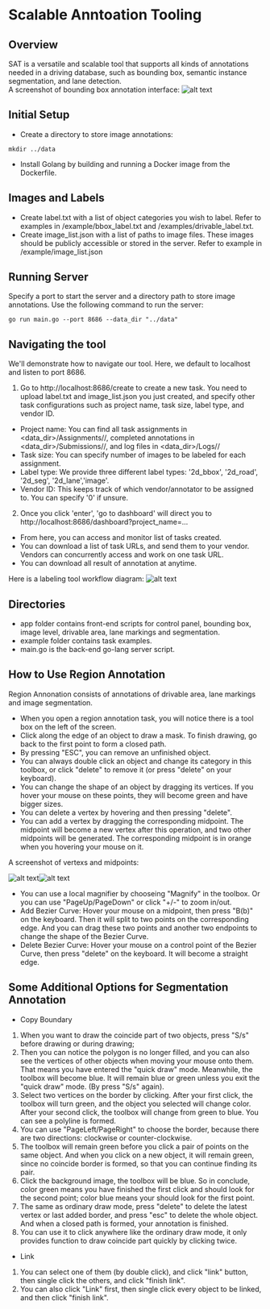 # Scalable Anntoation Tooling

## Overview ##
SAT is a versatile and scalable tool that supports all kinds of annotations needed in a driving database, such as bounding box, semantic instance segmentation, and lane detection.  
A screenshot of bounding box annotation interface:
![alt text](/example/bbox_tool.jpg)

## Initial Setup ##
* Create a directory to store image annotations: 
```
mkdir ../data
```
* Install Golang by building and running a Docker image from the 
Dockerfile.  

## Images and Labels ##
* Create label.txt with a list of object categories you wish to label. 
Refer to examples in /example/bbox_label.txt and /examples/drivable_label.txt. 
* Create image_list.json with a list of paths to image files. These images 
should be publicly accessible or stored in the server. Refer to example in
/example/image_list.json

## Running Server ##
Specify a port to start the server and a directory path to store 
image annotations. Use the following command to run the server:
```
go run main.go --port 8686 --data_dir "../data"
```

## Navigating the tool ##
We'll demonstrate how to navigate our tool. Here, we default to localhost and 
listen to port 8686.

1. Go to http://localhost:8686/create to create a new task. You need to 
upload label.txt and image_list.json you just created, and specify other 
task configurations such as project name, task size, label type, and vendor ID. 
* Project name: You can find all task assignments in 
<data_dir>/Assignments/<project name>/, completed annotations in  
<data_dir>/Submissions/<project name>/, and log files in 
<data_dir>/Logs/<project name>/
* Task size: You can specify number of images to be labeled for each assignment.
* Label type: We provide three different label types: '2d_bbox', '2d_road', '2d_seg', '2d_lane','image'.
* Vendor ID: This keeps track of which vendor/annotator to be assigned to. 
You can specify '0' if unsure.

2. Once you click 'enter', 'go to dashboard' will direct you to 
http://localhost:8686/dashboard?project_name=<project 
name>... 
* From here, you can access and monitor list of tasks 
created. 
* You can download a list of task URLs, and send them to your 
vendor. Vendors can concurrently access and work on one task URL. 
* You can download all result of annotation at anytime.

Here is a labeling tool workflow diagram:
![alt text](/example/workflow.jpg) 

## Directories ##
* app folder contains front-end scripts for control panel, bounding box, 
image level, drivable area, lane markings and segmentation.
* example folder contains task examples.
* main.go is the back-end go-lang server script.

## How to Use Region Annotation ##
Region Annonation consists of annotations of drivable area, lane markings and image segmentation.
* When you open a region annotation task, you will notice there is a tool box on the left of the screen. 
* Click along the edge of an object to draw a mask. To finish drawing, go back to the first point to form a closed path.
* By pressing "ESC", you can remove an unfinished object.
* You can always double click an object and change its category in this toolbox, or click "delete" to remove it (or press "delete" on your keyboard).
* You can change the shape of an object by dragging its vertices. If you hover your mouse on these points, they will become green and have bigger sizes.
* You can delete a vertex by hovering and then pressing "delete".
* You can add a vertex by dragging the corresponding midpoint. The midpoint will become a new vertex after this operation, and two other midpoints will be generated. The corresponding midpoint is in orange when you hovering your mouse on it.


A screenshot of vertexs and midpoints:


![alt text](/example/vertex.png)![alt text](/example/midpoint.png)


* You can use a local magnifier by chooseing "Magnify" in the toolbox. Or you can use "PageUp/PageDown" or click "+/-" to zoom in/out.
* Add Bezier Curve: Hover your mouse on a midpoint, then press "B(b)" on the keyboard. Then it will split to two points on the corresponding edge. And you can drag these two points and another two endpoints to change the shape of the Bezier Curve.
* Delete Bezier Curve: Hover your mouse on a control point of the Bezier Curve, then press "delete" on the keyboard. It will become a straight edge.


## Some Additional Options for Segmentation Annotation ##
* Copy Boundary
1. When you want to draw the coincide part of two objects, press "S/s" before drawing or during drawing;
2. Then you can notice the polygon is no longer filled, and you can also see the vertices of other objects when moving your mouse onto them. That means you have entered the "quick draw" mode. Meanwhile, the toolbox will become blue. It will remain blue or green unless you exit the "quick draw" mode. (By press "S/s" again).
3. Select two vertices on the border by clicking. After your first click, the toolbox will turn green, and the object you selected will change color. After your second click, the toolbox will change from green to blue. You can see a polyline is formed.
4. You can use "PageLeft/PageRight" to choose the border, because there are two directions: clockwise or counter-clockwise.
5. The toolbox will remain green before you click a pair of points on the same object. And when you click on a new object, it will remain green, since no coincide border is formed, so that you can continue finding its pair.
6. Click the background image, the toolbox will be blue. So in conclude, color green means you have finished the first click and should look for the second point; color blue means your should look for the first point.
7. The same as ordinary draw mode, press "delete" to delete the latest vertex or last added border, and press "esc" to delete the whole object. And when a closed path is formed, your annotation is finished.
8. You can use it to click anywhere like the ordinary draw mode, it only provides function to draw coincide part quickly by clicking twice.
* Link
1. You can select one of them (by double click), and click "link" button, then single click the others, and click "finish link".
2. You can also click "Link" first, then single click every object to be linked, and then click "finish link".

